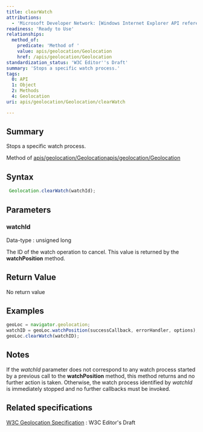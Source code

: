 ```yaml
---
title: clearWatch
attributions:
  - 'Microsoft Developer Network: [Windows Internet Explorer API reference Article](http://msdn.microsoft.com/en-us/library/ie/hh828809%28v=vs.85%29.aspx)'
readiness: 'Ready to Use'
relationships:
  method_of:
    predicate: 'Method of '
    value: apis/geolocation/Geolocation
    href: /apis/geolocation/Geolocation
standardization_status: 'W3C Editor''s Draft'
summary: 'Stops a specific watch process.'
tags:
  0: API
  1: Object
  2: Methods
  4: Geolocation
uri: apis/geolocation/Geolocation/clearWatch

---
```

## Summary

Stops a specific watch process.

Method of [apis/geolocation/Geolocation](/apis/geolocation/Geolocation)[apis/geolocation/Geolocation](/apis/geolocation/Geolocation)

## Syntax

``` js
 Geolocation.clearWatch(watchId);
```

## Parameters

### watchId

 Data-type
:   unsigned long

 The ID of the watch operation to cancel. This value is returned by the **watchPosition** method.

## Return Value

No return value

## Examples

``` js
geoLoc = navigator.geolocation;
watchID = geoLoc.watchPosition(successCallback, errorHandler, options);
geoLoc.clearWatch(watchID);
```

## Notes

If the *watchId* parameter does not correspond to any watch process started by a previous call to the **watchPosition** method, this method returns and no further action is taken. Otherwise, the watch process identified by *watchId* is immediately stopped and no further callbacks must be invoked.

## Related specifications

[W3C Geolocation Specification](http://dev.w3.org/geo/api/spec-source.html)
:   W3C Editor's Draft
